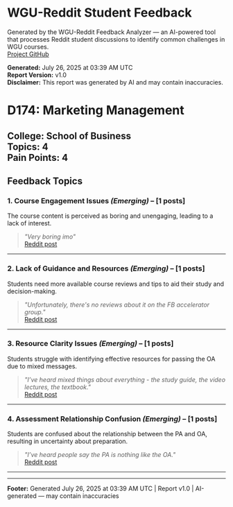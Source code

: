# WGU-Reddit Student Feedback

Generated by the WGU-Reddit Feedback Analyzer — an AI-powered tool that processes Reddit student discussions to identify common challenges in WGU courses.  
[Project GitHub](https://wgudataninja.github.io/wgu-reddit-monitoring-pipeline/)

**Generated:** July 26, 2025 at 03:39 AM UTC  
**Report Version:** v1.0  
**Disclaimer:** This report was generated by AI and may contain inaccuracies.  
# D174: Marketing Management
**College:** School of Business  
**Topics:** 4  
**Pain Points:** 4  
---
## Feedback Topics
### 1. Course Engagement Issues _(Emerging)_ – [1 posts]
The course content is perceived as boring and unengaging, leading to a lack of interest.  
> _"Very boring imo"_  
> [Reddit post](https://reddit.com/comments/xc1gjc)  
---
### 2. Lack of Guidance and Resources _(Emerging)_ – [1 posts]
Students need more available course reviews and tips to aid their study and decision-making.  
> _"Unfortunately, there's no reviews about it on the FB accelerator group."_  
> [Reddit post](https://reddit.com/comments/owvbew)  
---
### 3. Resource Clarity Issues _(Emerging)_ – [1 posts]
Students struggle with identifying effective resources for passing the OA due to mixed messages.  
> _"I’ve heard mixed things about everything - the study guide, the video lectures, the textbook."_  
> [Reddit post](https://reddit.com/comments/1kn2h0v)  
---
### 4. Assessment Relationship Confusion _(Emerging)_ – [1 posts]
Students are confused about the relationship between the PA and OA, resulting in uncertainty about preparation.  
> _"I’ve heard people say the PA is nothing like the OA."_  
> [Reddit post](https://reddit.com/comments/1kn2h0v)  
---
---
**Footer:** Generated July 26, 2025 at 03:39 AM UTC | Report v1.0 | AI-generated — may contain inaccuracies  